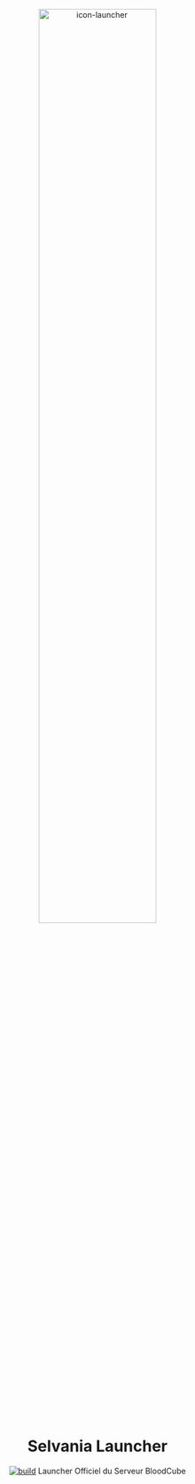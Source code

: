 <p align="center"><img src="../src/assets/images/icon.png" width="65%" height="65%" alt="icon-launcher"></p>

<h1 align="center">Selvania Launcher</h1>

[<p align="center">
<img src="https://img.shields.io/badge/build-Stable-orange.svg?style=social&logo=appveyor" alt="build">](https://github.com/luuxis/Selvania-Launcher/releases) 
Launcher Officiel du Serveur BloodCube
</p>
